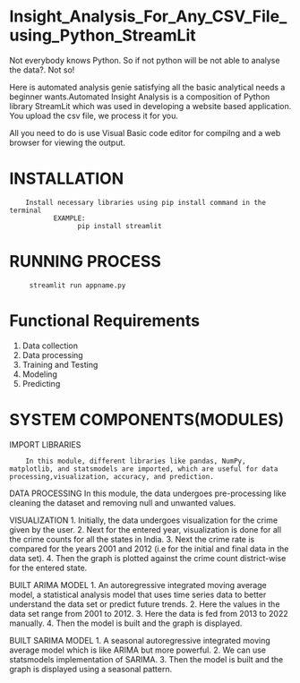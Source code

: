# Insight_Analysis_For_Any_CSV_File_using_Python_StreamLit
Not everybody knows Python. So if not python will be not able to analyse the data?. Not so! 
     
Here is automated analysis genie satisfying all the basic analytical needs a beginner wants.Automated Insight Analysis is a composition of Python library StreamLit which was used in developing a website based application. You upload the csv file, we process it for you.

All you need to do is use Visual Basic code editor for compilng and a web browser for viewing the output.

# INSTALLATION
        Install necessary libraries using pip install command in the terminal
               EXAMPLE:
                     pip install streamlit
             
# RUNNING PROCESS
         streamlit run appname.py
         
# Functional Requirements

1. Data collection
2. Data processing
3. Training and Testing
4. Modeling
5. Predicting

# SYSTEM COMPONENTS(MODULES)

IMPORT LIBRARIES

        In this module, different libraries like pandas, NumPy, matplotlib, and statsmodels are imported, which are useful for data processing,visualization, accuracy, and prediction.

DATA PROCESSING
        In this module, the data undergoes pre-processing like cleaning the dataset and removing null and unwanted values.

VISUALIZATION
       1. Initially, the data undergoes visualization for the crime given by the user.
       2. Next for the entered year, visualization is done for all the crime counts for all the states in India.
       3. Next the crime rate is compared for the years 2001 and 2012 (i.e for the initial and final data in the data set).
       4. Then the graph is plotted against the crime count district-wise for the entered state.

BUILT ARIMA MODEL
       1. An autoregressive integrated moving average model, a statistical analysis model that uses time series data to better understand the data set or predict future trends.
       2. Here the values in the data set range from 2001 to 2012.
       3. Here the data is fed from 2013 to 2022 manually.
       4. Then the model is built and the graph is displayed.

BUILT SARIMA MODEL
       1. A seasonal autoregressive integrated moving average model which is like ARIMA but more powerful.
       2. We can use statsmodels implementation of SARIMA.
       3. Then the model is built and the graph is displayed using a seasonal pattern.

